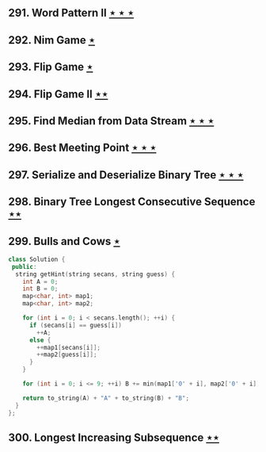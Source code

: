 ## 291. Word Pattern II [$\star\star\star$](https://leetcode.com/problems/word-pattern-ii)

## 292. Nim Game [$\star$](https://leetcode.com/problems/nim-game)

## 293. Flip Game [$\star$](https://leetcode.com/problems/flip-game)

## 294. Flip Game II [$\star\star$](https://leetcode.com/problems/flip-game-ii)

## 295. Find Median from Data Stream [$\star\star\star$](https://leetcode.com/problems/find-median-from-data-stream)

## 296. Best Meeting Point [$\star\star\star$](https://leetcode.com/problems/best-meeting-point)

## 297. Serialize and Deserialize Binary Tree [$\star\star\star$](https://leetcode.com/problems/serialize-and-deserialize-binary-tree)

## 298. Binary Tree Longest Consecutive Sequence [$\star\star$](https://leetcode.com/problems/binary-tree-longest-consecutive-sequence)

## 299. Bulls and Cows [$\star$](https://leetcode.com/problems/bulls-and-cows)

```cpp
class Solution {
 public:
  string getHint(string secans, string guess) {
    int A = 0;
    int B = 0;
    map<char, int> map1;
    map<char, int> map2;

    for (int i = 0; i < secans.length(); ++i) {
      if (secans[i] == guess[i])
        ++A;
      else {
        ++map1[secans[i]];
        ++map2[guess[i]];
      }
    }

    for (int i = 0; i <= 9; ++i) B += min(map1['0' + i], map2['0' + i]);

    return to_string(A) + "A" + to_string(B) + "B";
  }
};
```

## 300. Longest Increasing Subsequence [$\star\star$](https://leetcode.com/problems/longest-increasing-subsequence)
